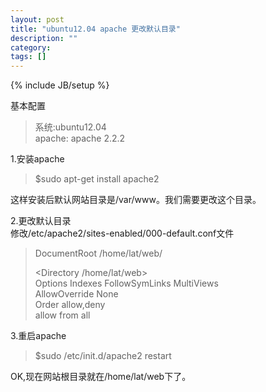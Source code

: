 ```yaml
---
layout: post
title: "ubuntu12.04 apache 更改默认目录"
description: ""
category: 
tags: []
---
```

{% include JB/setup %}

基本配置  

>  系统:ubuntu12.04  
>  apache: apache 2.2.2

1.安装apache  

>  $sudo apt-get install apache2  

这样安装后默认网站目录是/var/www。我们需要更改这个目录。

2.更改默认目录  
修改/etc/apache2/sites-enabled/000-default.conf文件
 
> DocumentRoot /home/lat/web/  
>
> <Directory /home/lat/web>  
>	Options Indexes FollowSymLinks MultiViews  
>	AllowOverride None  
>	Order allow,deny  
>	allow from all  
> </Directory>  

3.重启apache  

>  $sudo /etc/init.d/apache2 restart

OK,现在网站根目录就在/home/lat/web下了。
